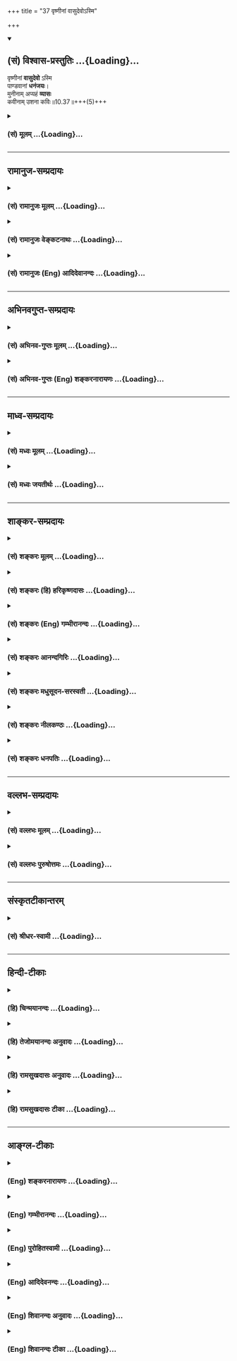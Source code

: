+++
title = "37 वृष्णीनां वासुदेवोऽस्मि"

+++
<div class="js_include" newlevelforh1="2" title="(सं) विश्वास-प्रस्तुतिः" unfilled url="/mahAbhAratam/vyAsaH/shlokashaH/06-bhIShma-parva/03-bhagavad-gItA-parva/saMskRtam/vishvAsa-prastutiH/10_vibhUti-vistAra-yoga/37_vRShNInAM_vAsudev.md">
<details open><summary><h2>(सं) विश्वास-प्रस्तुतिः ...{Loading}...</h2></summary>

वृष्णीनां **वासुदेवो** ऽस्मि  
पाण्डवानां **धनंजयः**।  
मुनीनाम् अप्यहं **व्यासः**  
कवीनाम् उशना कविः॥10.37॥+++(5)+++
</details>
</div>
<div class="js_include collapsed" newlevelforh1="3" title="(सं) मूलम्" unfilled url="/mahAbhAratam/vyAsaH/shlokashaH/06-bhIShma-parva/03-bhagavad-gItA-parva/saMskRtam/mUlam/10_vibhUti-vistAra-yoga/37_vRShNInAM_vAsudev.md">
<details><summary><h3>(सं) मूलम् ...{Loading}...</h3></summary>

वृष्णीनां वासुदेवोऽस्मि पाण्डवानां धनंजयः।  
मुनीनामप्यहं व्यासः कवीनामुशना कविः।।10.37।।
</details>
</div>


_________________
## रामानुज-सम्प्रदायः
<div class="js_include collapsed" newlevelforh1="3" title="(सं) रामानुजः मूलम्" unfilled url="/mahAbhAratam/vyAsaH/shlokashaH/06-bhIShma-parva/03-bhagavad-gItA-parva/saMskRtam/rAmAnujaH/mUlam/10_vibhUti-vistAra-yoga/37_vRShNInAM_vAsudev.md">
<details><summary><h3>(सं) रामानुजः मूलम् ...{Loading}...</h3></summary>

।।10.37।। वसुदेवसूनुत्वम् अत्र विभूतिः; अर्थान्तराभावाद् एव। **पाण्डवानां
धनञ्जयः** अर्जुनः अहम्; मुनयो मननेन अर्थयाथात्म्यदर्शिनः; तेषां **व्यासः
अहम्** कवयो विपश्चितः।

</details>
</div>
<div class="js_include collapsed" newlevelforh1="3" title="(सं) रामानुजः वेङ्कटनाथः" unfilled url="/mahAbhAratam/vyAsaH/shlokashaH/06-bhIShma-parva/03-bhagavad-gItA-parva/saMskRtam/rAmAnujaH/venkaTanAthaH/10_vibhUti-vistAra-yoga/37_vRShNInAM_vAsudev.md">
<details><summary><h3>(सं) रामानुजः वेङ्कटनाथः ...{Loading}...</h3></summary>

  
  
।।10.37।। वृष्णीनां वासुदेवोऽस्मि इत्यत्रापि
रामवत्साक्षात्स्वावतारत्वादाहवसुदेवसूनुत्वमत्र
विभूतिरिति। अर्थान्तराभावादेवेत्येवकारेण रामप्रसङ्गे हेतोः
प्रागेवोक्तत्वं सूचितम्। ननु वसुदेवसूनुत्वमिति केयं विभूतिः नहि
सूनुत्वमात्रेणातिशयः; अतिप्रसङ्गात् नच वसुदेवाख्यपितृविशेषसूनुत्वेन;
तस्याप्यनेकसाधारणत्वेन निर्धारणायोगात् नच वासुदेवशब्दप्रसिद्धिमात्रेण;
तावन्मात्रस्य अतिशयं प्रत्यप्रयोजकत्वात् नचेह वसुदेवसूनुत्वमुपदेश्यम्;
अर्जुनस्य सम्प्रतिपन्नत्वादेव अतः साक्षादवतारत्वं नोचितम् अत
एववृष्णीनामहमस्मि इति नोक्तमित्यत्रोच्यते -- वासुदेवशब्दोऽत्र लक्षणया
वसुदेवगृहे चतुर्भुजतयाऽवतारप्रभृति
अतिमानुषगुणविग्रहपराक्रमादिरूपमागोपालं प्रसिद्धमतिशयं लक्षयति। तस्य
चार्जुनं प्रत्यभिधानं दृष्टान्तार्थम्। सर्वनाम्नो युष्मदस्मच्छब्दादपि
साक्षान्नाम्नोऽत्यन्तासन्नत्वादिभिरतिशयोऽत्र विवक्षितः। धर्मे
युधिष्ठिरस्य सर्वातिशायित्वात्; बले च भीमसेनस्य; आभिरूप्यादिषु च
माद्रीसुतयोःअर्जुन इति प्रसिद्धनामधेयेन विशदीकरणम्। तेन स्वाभिमुखमर्जुनं
प्रति त्वमिति निर्देशाभावात् किं धनञ्जयाख्योऽन्य इति शङ्काव्युदासः।
नह्यत्र पारोक्ष्यप्रसङ्गः; अपरोक्षस्यैव सर्वस्यात्र सर्वदर्शिना
वचनादिति। ऋषित्वं ह्यदृष्टविशेषादतीन्द्रियार्थदर्शित्वम् तच्च प्रायशः
प्रागेवोक्तम् अतोमुनीनां इत्यनेन तदतिरिक्तो निर्वचनबलात् एतमेव विदित्वा
मुनिर्भवति \[ \] इतिश्रुत्यनुसाराच्च विवक्षित इत्यभिप्रायेणाहमुनयो
मननेनात्मयाथात्म्यदर्शिन इति। तथाविधश्च भगवतो
व्यासस्यातिशयस्तद्वाक्यैरेव सिद्धःआलोड्य सर्वशास्त्राणि विचार्य च पुनः
पुनः। इदमेकं सुनिष्पन्नं ध्येयो नारायणः सदा \[गा.पु.पू.खं.222।1\]
इत्यादिभिःतपोविशिष्टादपि वै वसिष्ठान्मुनिसक्त्मात्। मन्ये श्रेष्ठतमं
त्वाद्य रहस्यज्ञानवेदनात् इति च। अयमपि,कश्चिद्विभवावतारो
गण्यतेवेदविद्भगवान् कल्की पातालशयनः प्रभुः इति। कवीनामिति न निबन्धृत्वं
विवक्षितम्; तथा सति वाल्मीकिप्रभृतेः सर्वातिशायित्वात् अतः क्रान्तदर्शी
कविरिति विवक्षित इत्यभिप्रायेणाहकवयो विपश्चित इति। उशनसो विपश्चित्सु
वैलक्षण्यं नीतिनिपुणत्वादिभिः। प्रसिद्धं ह्येतत्न कश्चिन्नोपनयते
पुमानन्यत्र भार्गवात्। शेषसम्प्रतिपत्तिस्तु बुद्धिमत्स्ववतिष्ठते
इत्यादिषु।  
  

</details>
</div>
<div class="js_include collapsed" newlevelforh1="3" title="(सं) रामानुजः (Eng) आदिदेवानन्दः" unfilled url="/mahAbhAratam/vyAsaH/shlokashaH/06-bhIShma-parva/03-bhagavad-gItA-parva/saMskRtam/rAmAnujaH/english/AdidevAnandaH/10_vibhUti-vistAra-yoga/37_vRShNInAM_vAsudev.md">
<details><summary><h3>(सं) रामानुजः (Eng) आदिदेवानन्दः ...{Loading}...</h3></summary>

10.37 Here the Supreme Vibhuti (manifestation) is that of being the son of Vasudeva, because no other meaning is possible. Of sons of Pandu, I am Dhananjaya or Arjuna. Of sages who perceive truth by meditation, I am Vyasa. The seers are those who are wise.

</details>
</div>


_________________
## अभिनवगुप्त-सम्प्रदायः
<div class="js_include collapsed" newlevelforh1="3" title="(सं) अभिनव-गुप्तः मूलम्" unfilled url="/mahAbhAratam/vyAsaH/shlokashaH/06-bhIShma-parva/03-bhagavad-gItA-parva/saMskRtam/abhinava-guptaH/mUlam/10_vibhUti-vistAra-yoga/37_vRShNInAM_vAsudev.md">
<details><summary><h3>(सं) अभिनव-गुप्तः मूलम् ...{Loading}...</h3></summary>

।।10.19 -- 10.42।। हन्त ते कथयिष्यामीत्यादि जगत्स्थित इत्यन्तम्। अहमात्मा
(श्लो. 20) इत्यनेन व्यवच्छेदं वारयति। अन्यथा स्थावराणां हिमालय
इत्यादिवाक्येषु हिमालय एव भगवान् नान्य इति व्यवच्छेदेन;
निर्विभागत्वाभावात् ब्रह्मदर्शनं खण्डितम् अभविष्यत्। यतो यस्याखण्डाकारा
व्याप्तिस्तथा चेतसि न उपारोहति; तां च \[यो\] जिज्ञासति
तस्यायमुपदेशग्रन्थः। तथाहि उपसंहारे ( उपसंहारेण)
भेदाभेदवादं,यद्यद्विभूतिमत्सत्त्वम् (श्लो -- 41) इत्यनेनाभिधाय;
पश्चादभेदमेवोपसंहरति अथवा बहुनैतेन -- विष्टभ्याहमिदं -- एकांशेन जगत्
स्थितः (श्लो -- 42) इति। उक्तं हि -- पादोऽस्य विश्वा भूतानि
त्रिपादस्यामृतं दिवि।। इति -- RV; X; 90; 3प्रजानां सृष्टिहेतुः सर्वमिदं
भगवत्तत्त्वमेव तैस्तेर्विचित्रै रूपैर्भाव्यमानं +++(S
तत्त्वमेतैस्तैर्विचित्रैः रूपैः ; N -- विचित्ररूपै -- )+++ सकलस्य +++(S;N
सकलमस्य)+++ विषयतां यातीति।

</details>
</div>
<div class="js_include collapsed" newlevelforh1="3" title="(सं) अभिनव-गुप्तः (Eng) शङ्करनारायणः" unfilled url="/mahAbhAratam/vyAsaH/shlokashaH/06-bhIShma-parva/03-bhagavad-gItA-parva/saMskRtam/abhinava-guptaH/english/shankaranArAyaNaH/10_vibhUti-vistAra-yoga/37_vRShNInAM_vAsudev.md">
<details><summary><h3>(सं) अभिनव-गुप्तः (Eng) शङ्करनारायणः ...{Loading}...</h3></summary>

10.37 See Comment under 10.42

</details>
</div>


_________________
## माध्व-सम्प्रदायः
<div class="js_include collapsed" newlevelforh1="3" title="(सं) मध्वः मूलम्" unfilled url="/mahAbhAratam/vyAsaH/shlokashaH/06-bhIShma-parva/03-bhagavad-gItA-parva/saMskRtam/madhvaH/mUlam/10_vibhUti-vistAra-yoga/37_vRShNInAM_vAsudev.md">
<details><summary><h3>(सं) मध्वः मूलम् ...{Loading}...</h3></summary>

।।10.37।। आच्छादयति सर्वं वासयति वसति चेति सर्वत्र वासुदेवः। देवशब्दार्थ
उक्तः पुरस्तात् -- छन्दयामि जगद्विश्वं भूत्वा सूर्य इवांशुभिः।
सर्वभूताधिवासश्च वासुदेवस्ततोऽस्म्यहम् इति मोक्षधर्मे। विशिष्टः
सर्वस्मादा समन्तात्स एवेति व्यासः। तथा चाग्निवेश्यशाखायाम् सव्यासो वीति
तमप् वै विः सोऽधस्तात्स उत्तरतः स पश्चात्स पूर्वस्मात्स दक्षिणतः स
उत्तरत इति इति यच्च किञ्चिज्जगत्सर्वं दृश्यते श्रूयतेऽपि वा।
अन्तर्बहिश्च तत्सर्वं व्याप्य नारायणः स्थितः इति च।

</details>
</div>
<div class="js_include collapsed" newlevelforh1="3" title="(सं) मध्वः जयतीर्थः" unfilled url="/mahAbhAratam/vyAsaH/shlokashaH/06-bhIShma-parva/03-bhagavad-gItA-parva/saMskRtam/madhvaH/jayatIrthaH/10_vibhUti-vistAra-yoga/37_vRShNInAM_vAsudev.md">
<details><summary><h3>(सं) मध्वः जयतीर्थः ...{Loading}...</h3></summary>

।।10.37।। वृष्णीनां वासुदेवोऽस्मि इति वासुदेवशब्दं
व्याचिकीर्षुर्वासुशब्दार्थं तावदाह -- **आच्छादयती**ति। वस आच्छादने
\[धा.पा.2।13\] इत्यत उण्। वासयति सर्वमिति वर्तते। वस निवासे
\[धा.पा.1।1030\] इत्यतो ण्यन्तादुण्। वसति चेति केवलादुणेव वा। ततः
किमायातं वासुदेवशब्दस्य इत्यत आह -- **देवे**ति।
तथाहि,देवशब्दार्थमित्यत्र ततः कर्मधारयः। विश्वं समस्तं भूत्वा प्राप्यभू
प्राप्तावात्मनेपदी \[धा.पा.10।311\] इति वचनात् सर्वभूताधिवासश्चेति
तत्पुरुषो बहुव्रीहिश्च। अत्रापि देवशब्दार्थो ग्राह्यः। मुनीनामप्यहं
व्यासः इति व्यासशब्दं व्याचष्टे -- **विशिष्ट** इति। सर्वस्माद्विशिष्ट
इति विशब्दार्थः। आ इत्यनुवादेन समन्तादिति व्याख्यानम्। स इत्यस्य
एवेति। सृ गतौ \[धा.पा.1।860\]सृप्लृ गतौ \[धा.पा.1।1008\] इत्यतो वा डे
रूपमेतत्; न तु तदः; व्यासमित्याद्यनुपपत्तेः। समन्ताद्गतः सर्वगत
इत्यर्थः; स व्यासः। कुतः वीति हेतोः। कोऽर्थः तमपोऽर्थो हि विशब्दः उत्तरत
उपरिष्टात् यच्च किञ्चिदिति भगवतः सर्वगतत्वे प्रमाणम्।

</details>
</div>


_________________
## शाङ्कर-सम्प्रदायः
<div class="js_include collapsed" newlevelforh1="3" title="(सं) शङ्करः मूलम्" unfilled url="/mahAbhAratam/vyAsaH/shlokashaH/06-bhIShma-parva/03-bhagavad-gItA-parva/saMskRtam/shankaraH/mUlam/10_vibhUti-vistAra-yoga/37_vRShNInAM_vAsudev.md">
<details><summary><h3>(सं) शङ्करः मूलम् ...{Loading}...</h3></summary>

।।10.37।। --,**वृष्णीनां यादवानां** वासुदेवः **अस्मि** अयमेव अहं
त्वत्सखा। **पाण्डवानां धनंजयः** त्वमेव। **मुनीनां** मननशीलानां
सर्वपदार्थज्ञानिनाम् **अपि अहं व्यासः; कवीनां** क्रान्तदर्शिनाम् **उशना
कविः** अस्मि।।

</details>
</div>
<div class="js_include collapsed" newlevelforh1="3" title="(सं) शङ्करः (हि) हरिकृष्णदासः" unfilled url="/mahAbhAratam/vyAsaH/shlokashaH/06-bhIShma-parva/03-bhagavad-gItA-parva/saMskRtam/shankaraH/hindI/harikRShNadAsaH/10_vibhUti-vistAra-yoga/37_vRShNInAM_vAsudev.md">
<details><summary><h3>(सं) शङ्करः (हि) हरिकृष्णदासः ...{Loading}...</h3></summary>

।।10.37।। वृष्णिवंशियोंमें यह तुम्हारा सखा वासुदेव मैं हूँ। पाण्डवोंमें
धनंजय अर्थात् तू ही मैं हूँ। मुनियोंमें अर्थात् मनन करनेवालोंमें और सब
पदार्थोंको जाननेवालोंमें भी मैं व्यास हूँ। कविवोंमें
अर्थात्,त्रिकालदर्शियोंमें मैं शुक्राचार्य हूँ।

</details>
</div>
<div class="js_include collapsed" newlevelforh1="3" title="(सं) शङ्करः (Eng) गम्भीरानन्दः" unfilled url="/mahAbhAratam/vyAsaH/shlokashaH/06-bhIShma-parva/03-bhagavad-gItA-parva/saMskRtam/shankaraH/english/gambhIrAnandaH/10_vibhUti-vistAra-yoga/37_vRShNInAM_vAsudev.md">
<details><summary><h3>(सं) शङ्करः (Eng) गम्भीरानन्दः ...{Loading}...</h3></summary>

10.37 Vrsninam, of the Vrsnis, \[Here Ast. adds yadavanam, of the
Yadavas.-Tr.\] I am Vasudeva- I who am this person, your friend.
Pandavanam, of the Pandavas, (I am) Dhananjaya, you yourself. Api, and;
muninam, of the wise, of the thoughtful, of those who know of all
things, I am Vyasa. kavinam, of the omniscient (i.e. of the those who
know the past, present and future), I am the omniscient Usanas
(Sukracarya).

</details>
</div>
<div class="js_include collapsed" newlevelforh1="3" title="(सं) शङ्करः आनन्दगिरिः" unfilled url="/mahAbhAratam/vyAsaH/shlokashaH/06-bhIShma-parva/03-bhagavad-gItA-parva/saMskRtam/shankaraH/AnandagiriH/10_vibhUti-vistAra-yoga/37_vRShNInAM_vAsudev.md">
<details><summary><h3>(सं) शङ्करः आनन्दगिरिः ...{Loading}...</h3></summary>

।।10.37।। उशना शुक्रः; कविशब्दोऽत्र यौगिको न रूढः पौनरुक्त्यात्।

</details>
</div>
<div class="js_include collapsed" newlevelforh1="3" title="(सं) शङ्करः मधुसूदन-सरस्वती" unfilled url="/mahAbhAratam/vyAsaH/shlokashaH/06-bhIShma-parva/03-bhagavad-gItA-parva/saMskRtam/shankaraH/madhusUdana-sarasvatI/10_vibhUti-vistAra-yoga/37_vRShNInAM_vAsudev.md">
<details><summary><h3>(सं) शङ्करः मधुसूदन-सरस्वती ...{Loading}...</h3></summary>

।।10.37।। साक्षादीश्वरस्यापि विभूतिमध्ये पाठस्तेन रूपेण चिन्तनार्थ इति
प्रागेवोक्तम्। वृष्णीनां मध्ये वासुदेवो वसुदेवपुत्रत्वेन
प्रसिद्धस्त्वदुपदेष्टायमहम्। तथा पाण्डवानां मध्ये धनंजयस्त्वमेवाहम्।
मुनीनां मननशीलानामपि मध्ये वेदव्यासोऽहम्। कवीनां क्रान्तदर्शिनां
सूक्ष्मार्थविवेकिनां मध्ये उशना कविरिति ख्यातः शुक्रोऽहम्।

</details>
</div>
<div class="js_include collapsed" newlevelforh1="3" title="(सं) शङ्करः नीलकण्ठः" unfilled url="/mahAbhAratam/vyAsaH/shlokashaH/06-bhIShma-parva/03-bhagavad-gItA-parva/saMskRtam/shankaraH/nIlakaNThaH/10_vibhUti-vistAra-yoga/37_vRShNInAM_vAsudev.md">
<details><summary><h3>(सं) शङ्करः नीलकण्ठः ...{Loading}...</h3></summary>

।।10.37।। वृष्णीनां यादवानाम्। उशना शुक्रः।

</details>
</div>
<div class="js_include collapsed" newlevelforh1="3" title="(सं) शङ्करः धनपतिः" unfilled url="/mahAbhAratam/vyAsaH/shlokashaH/06-bhIShma-parva/03-bhagavad-gItA-parva/saMskRtam/shankaraH/dhanapatiH/10_vibhUti-vistAra-yoga/37_vRShNInAM_vAsudev.md">
<details><summary><h3>(सं) शङ्करः धनपतिः ...{Loading}...</h3></summary>

।।10.37।। मुनीनां मौनशीलानां सकलपदार्थविदां कवीनां क्रान्तदर्शिनां उशना
शुक्रः।

</details>
</div>


_________________
## वल्लभ-सम्प्रदायः
<div class="js_include collapsed" newlevelforh1="3" title="(सं) वल्लभः मूलम्" unfilled url="/mahAbhAratam/vyAsaH/shlokashaH/06-bhIShma-parva/03-bhagavad-gItA-parva/saMskRtam/vallabhaH/mUlam/10_vibhUti-vistAra-yoga/37_vRShNInAM_vAsudev.md">
<details><summary><h3>(सं) वल्लभः मूलम् ...{Loading}...</h3></summary>

।।10.37।। यदुष्वपि स्वस्य विभूतिव्याप्तिमाह -- वृष्णीनामिति। यादवानां
मध्ये वासुदेवत्वधर्ममयो भगवान् चिन्त्योऽहं (जातोऽहम्)। तेन वासुदेवो मे
पुरुषोत्तमस्य विभूतिः। व्यवसायिनां फलाव्यभिचार्युद्यमविभूतिर्वसुदेवगृहे
जातो धर्ममयोऽहमन्यत्र केवल इत्यभियुक्तपादाः। यद्वा वसुदेवसुतो यो बलभद्रः
स मे विभूतिरिति सोऽहम्। पाण्डवानां पञ्चानां मध्ये त्वं त्वहमेव नरो हि
नाम नारायणांशः प्रसिद्धः। मुनीनां मननशीलानां वेदार्थमननशीलानां मध्ये
कृष्णद्वैपायनोऽहम्। उशना शुक्रः।

</details>
</div>
<div class="js_include collapsed" newlevelforh1="3" title="(सं) वल्लभः पुरुषोत्तमः" unfilled url="/mahAbhAratam/vyAsaH/shlokashaH/06-bhIShma-parva/03-bhagavad-gItA-parva/saMskRtam/vallabhaH/puruShottamaH/10_vibhUti-vistAra-yoga/37_vRShNInAM_vAsudev.md">
<details><summary><h3>(सं) वल्लभः पुरुषोत्तमः ...{Loading}...</h3></summary>

  
  
।।10.37।। वृष्णीनामिति। वृष्णीनां यादवानां सर्वेषां मध्ये हृदये वासुदेवः
सर्वमोक्षदाता क्रीडार्थम् अंशैरस्मि; सर्वे यादवा मद्विभूतिरूपा इत्यर्थः।
पाण्डवानां मध्ये धनञ्जयस्त्वमेवास्मि। मुनीनां ब्रह्ममननशीलानां मध्ये
व्यासः कृष्णद्वैपायनोऽस्मि। कवीनां निर्दुष्टस्वरशब्दप्रदर्शिनां मध्ये
उशना कविः शुक्रोऽस्मि।  
  

</details>
</div>


_________________
## संस्कृतटीकान्तरम्
<div class="js_include collapsed" newlevelforh1="3" title="(सं) श्रीधर-स्वामी" unfilled url="/mahAbhAratam/vyAsaH/shlokashaH/06-bhIShma-parva/03-bhagavad-gItA-parva/saMskRtam/shrIdhara-svAmI/10_vibhUti-vistAra-yoga/37_vRShNInAM_vAsudev.md">
<details><summary><h3>(सं) श्रीधर-स्वामी ...{Loading}...</h3></summary>

।।10.37।। **वृष्णीनामिति।** वासुदेवो योऽहं त्वामुपदिशामि। धनंजयस्त्वमेव
मद्विभूतिः। मुनीनां वेदार्थमननशीलानां वेदव्यासोऽहमस्मि। कवीनां
काव्यदर्शिनां मध्ये उशनानाम कविः शुक्रः।

</details>
</div>


_________________
## हिन्दी-टीकाः
<div class="js_include collapsed" newlevelforh1="3" title="(हि) चिन्मयानन्दः" unfilled url="/mahAbhAratam/vyAsaH/shlokashaH/06-bhIShma-parva/03-bhagavad-gItA-parva/hindI/chinmayAnandaH/10_vibhUti-vistAra-yoga/37_vRShNInAM_vAsudev.md">
<details><summary><h3>(हि) चिन्मयानन्दः ...{Loading}...</h3></summary>

।।10.37।। मैं वृष्णियों में वासुदेव हूँ यादवों के पूर्वज यदु के वृष्णि
नामक एक पुत्र था। इन वृष्णियों के वंश में वसुदेव का जन्म हुआ था। उनका
विवाह मथुरा के क्रूर कंस ऋ़ी बहन देवकी के साथ सम्पन्न हुआ। इनके पुत्र थे
श्रीकृष्ण। वसुदेव के पुत्र होने के कारण वे वासुदेव के नाम से विख्यात
हुए। मैं पाण्डवों में धनंजय हूँ जिस प्रकार श्रीकृष्ण के पराक्रम से यादव
कुल और वृष्णि वंश कृतार्थ और विख्यात होकर मनुष्य की स्मृति में बने रहे;
उसी प्रकार पाण्डवों में धनंजय अर्जुन का स्थान था; जिसके बिना पाण्डवों को
कुछ भी उपलब्धि नहीं हो सकती थी। धनंजय का वाच्यार्थ है धन को जीतने वाला।
अर्जुन को अपने पराक्रम के कारण यह नाम उपाधि स्वरूप प्राप्त,हुआ था। मैं
मुनियों में व्यास हूँ गीता के रचयिता स्वयं व्यास जी होने के कारण कोई इसे
आत्मप्रशंसा का भाग नहीं समझे। व्यास एक उपाधि अथवा धारण किया हुआ नाम है।
उस युग में दार्शनिक एवं धार्मिक लेखन के क्षेत्र में जो एक नयी शैली का
अविष्कार तथा प्रारम्भ किया गया उसे व्यास नाम से ही जाना जाने लगा अर्थात्
व्यास शब्द उस शैली का संकेतक बन गया। यह नवीन शैली क्रान्तिकारी सिद्ध
हुई; क्योंकि उस काल तक दार्शनिक साहित्य सूत्र रूप मन्त्रों में लिखा हुआ
था पुराणों की रचना के साथ एक नवीन पद्धति का आरम्भ और विकास हुआ; जिसमें
सिद्धांतों को विस्तृत रूप से समझाने का उद्देश्य था। इसके साथ ही उसमें
मूलभूत सिद्धांतों को बारम्बार दाेहरा कर उस पर विशेष बल दिया जाता था। इस
पद्धति का प्रारम्भ और विकास कृष्ण द्वैपायन जी ने व्यास नाम धारण करके
किया। व्यास शब्द का वाच्यार्थ है; विस्तार। इस प्रकार समस्त मुनियों में
अपने को व्यास कहने में भगवान् का अभिप्राय यह है कि सभी मननशील पुरुषों
में; भगवान् वे हैं जो पुराणों की अपूर्व और अतिविशाल रचना के रचयिता
हैं। मैं कवियों में उशना कवि हूँ उशना शुक्र का नाम है। शुक्र वेदों में
विख्यात हैं। कवि का अर्थ है क्रान्तिदर्शी अर्थात् सर्वज्ञ। उपनिषदों में
कवि शब्द का अर्थ मन्त्रद्रष्टा भी है। आत्मानुभूति से अनुप्राणित हुए जो
ज्ञानी पुरुष अहंकार के रंचमात्र भान के बिना; अपने स्वानुभवों को उद्घोषित
करते थे; वे कवि कहलाते थे। कालान्तर में इस शब्द के मुख्यार्थ का शनैशनै
लोप होकर वर्तमान में कविता के रचयिता को ही कवि कहा जाने लगा। ये कवि भी
भव्य एवं आश्चर्यपूर्ण विश्व को देखकर लौकिक स्तर से ऊपर उठकर अपने
उत्स्फूर्त तेजस्वी भावनाओं या विचारों के जगत् में प्रवेश कर जातें हैं;
और अपने हृदय की अन्तरतम गहराई से काव्य का सस्वर गान करते हैं। यहाँ कवि
शब्द उसके मुख्यार्थ में प्रयुक्त है। अपनी विभूतियों के विस्तार को बताते
हुए भगवान् कहते हैं

</details>
</div>
<div class="js_include collapsed" newlevelforh1="3" title="(हि) तेजोमयानन्दः अनुवादः" unfilled url="/mahAbhAratam/vyAsaH/shlokashaH/06-bhIShma-parva/03-bhagavad-gItA-parva/hindI/tejomayAnandaH/anuvAdaH/10_vibhUti-vistAra-yoga/37_vRShNInAM_vAsudev.md">
<details><summary><h3>(हि) तेजोमयानन्दः अनुवादः ...{Loading}...</h3></summary>

।।10.37।। मैं वृष्णियों में वासुदेव हूँ और पाण्डवों में धनंजय, मैं
मुनियों में व्यास और कवियों में उशना कवि हूँ।।

</details>
</div>
<div class="js_include collapsed" newlevelforh1="3" title="(हि) रामसुखदासः अनुवादः" unfilled url="/mahAbhAratam/vyAsaH/shlokashaH/06-bhIShma-parva/03-bhagavad-gItA-parva/hindI/rAmasukhadAsaH/anuvAdaH/10_vibhUti-vistAra-yoga/37_vRShNInAM_vAsudev.md">
<details><summary><h3>(हि) रामसुखदासः अनुवादः ...{Loading}...</h3></summary>

।।10.37।। वृष्णिवंशियोंमें वासुदेव और पाण्डवोंमें धनञ्जय मैं हूँ।
मुनियोंमें वेदव्यास और कवियोंमें कवि शुक्राचार्य भी मैं हूँ।

</details>
</div>
<div class="js_include collapsed" newlevelforh1="3" title="(हि) रामसुखदासः टीका" unfilled url="/mahAbhAratam/vyAsaH/shlokashaH/06-bhIShma-parva/03-bhagavad-gItA-parva/hindI/rAmasukhadAsaH/TIkA/10_vibhUti-vistAra-yoga/37_vRShNInAM_vAsudev.md">
<details><summary><h3>(हि) रामसुखदासः टीका ...{Loading}...</h3></summary>

।।10.37।।***व्याख्या--*'वृष्णीनां वासुदेवोऽस्मि--**यहाँ भगवान्
श्रीकृष्णके अवतारका वर्णन नहीं है, प्रत्युत वृष्णिवंशियोंमें अपनी जो
विशेषता है, उस विशेषताको लेकर भगवान्ने अपना विभूतिरूपसे वर्णन किया
है। यहाँ भगवान्का अपनेको विभूतिरूपसे कहना तो' संसारकी दृष्टिसे है,
स्वरूपकी दृष्टिसे तो वे साक्षात् भगवान् ही हैं। इस अध्यायमें जितनी
विभूतियाँ आयी हैं, वे सब संसारकी दृष्टिसे ही हैं। तत्त्वतः तो
वे,परमात्मस्वरूप ही हैं।

</details>
</div>


_________________
## आङ्ग्ल-टीकाः
<div class="js_include collapsed" newlevelforh1="3" title="(Eng) शङ्करनारायणः" unfilled url="/mahAbhAratam/vyAsaH/shlokashaH/06-bhIShma-parva/03-bhagavad-gItA-parva/english/shankaranArAyaNaH/10_vibhUti-vistAra-yoga/37_vRShNInAM_vAsudev.md">
<details><summary><h3>(Eng) शङ्करनारायणः ...{Loading}...</h3></summary>

10.37. Of the Vrsnis (the members of the Vrsni clan), I am the son of Vasudeva; of the sons of Pandu, Dhananjaya (Arjuna) \[I am\]; of the sages too, I am Vyasa; of the seers, the seer Usanas.

</details>
</div>
<div class="js_include collapsed" newlevelforh1="3" title="(Eng) गम्भीरानन्दः" unfilled url="/mahAbhAratam/vyAsaH/shlokashaH/06-bhIShma-parva/03-bhagavad-gItA-parva/english/gambhIrAnandaH/10_vibhUti-vistAra-yoga/37_vRShNInAM_vAsudev.md">
<details><summary><h3>(Eng) गम्भीरानन्दः ...{Loading}...</h3></summary>

10.37 Of the vrsnis \[The clan to which Sri krsna belonged, known otherwise as the Yadavas.\] I am Vasudeva; of the Pandavas, Dhananjaya
(Arjuna). And of the wise, I am Vyasa; of the omniscient, the omniscient Usanas.

</details>
</div>
<div class="js_include collapsed" newlevelforh1="3" title="(Eng) पुरोहितस्वामी" unfilled url="/mahAbhAratam/vyAsaH/shlokashaH/06-bhIShma-parva/03-bhagavad-gItA-parva/english/purohitasvAmI/10_vibhUti-vistAra-yoga/37_vRShNInAM_vAsudev.md">
<details><summary><h3>(Eng) पुरोहितस्वामी ...{Loading}...</h3></summary>

10.37 I am Shri Krishna among the Vishnu-clan and Arjuna among the Pandavas; of the saints I am Vyasa, and I am Shukracharya among the sages.

</details>
</div>
<div class="js_include collapsed" newlevelforh1="3" title="(Eng) आदिदेवनन्दः" unfilled url="/mahAbhAratam/vyAsaH/shlokashaH/06-bhIShma-parva/03-bhagavad-gItA-parva/english/AdidevanandaH/10_vibhUti-vistAra-yoga/37_vRShNInAM_vAsudev.md">
<details><summary><h3>(Eng) आदिदेवनन्दः ...{Loading}...</h3></summary>

10.37 Of Vrsnis I am Vasudeva. Of Pandavas, I am Arjuna. Of sages I am Vyasa and of seers, I am Usana (Sukra).

</details>
</div>
<div class="js_include collapsed" newlevelforh1="3" title="(Eng) शिवानन्दः अनुवादः" unfilled url="/mahAbhAratam/vyAsaH/shlokashaH/06-bhIShma-parva/03-bhagavad-gItA-parva/english/shivAnandaH/anuvAdaH/10_vibhUti-vistAra-yoga/37_vRShNInAM_vAsudev.md">
<details><summary><h3>(Eng) शिवानन्दः अनुवादः ...{Loading}...</h3></summary>

10.37 Among the Vrishnis I am Vaasudeva; among the Pandavas I am Arjuna;
among the sages I am Vyasa; among the Poets I am Usanas, the poet.

</details>
</div>
<div class="js_include collapsed" newlevelforh1="3" title="(Eng) शिवानन्दः टीका" unfilled url="/mahAbhAratam/vyAsaH/shlokashaH/06-bhIShma-parva/03-bhagavad-gItA-parva/english/shivAnandaH/TIkA/10_vibhUti-vistAra-yoga/37_vRShNInAM_vAsudev.md">
<details><summary><h3>(Eng) शिवानन्दः टीका ...{Loading}...</h3></summary>

10.37 वृष्णीनाम among the Vrishnis; वासुदेवः Vaasudeva; अस्मि (I) am;
पाण्डवानाम् among the Pandavas; धनञ्जयः Dhananjaya; मुनीनाम् among the sages; अपि also; अहम् I; व्यासः Vyasa; कवीनाम् among poets; उशनाः
Usanas; कविः the poet.Commentary Vrishnis are Yadavas or the descendants of Yadu. I am the foremost among them.Usanas is Sukracharya; the preceptor of the demons.

</details>
</div>

